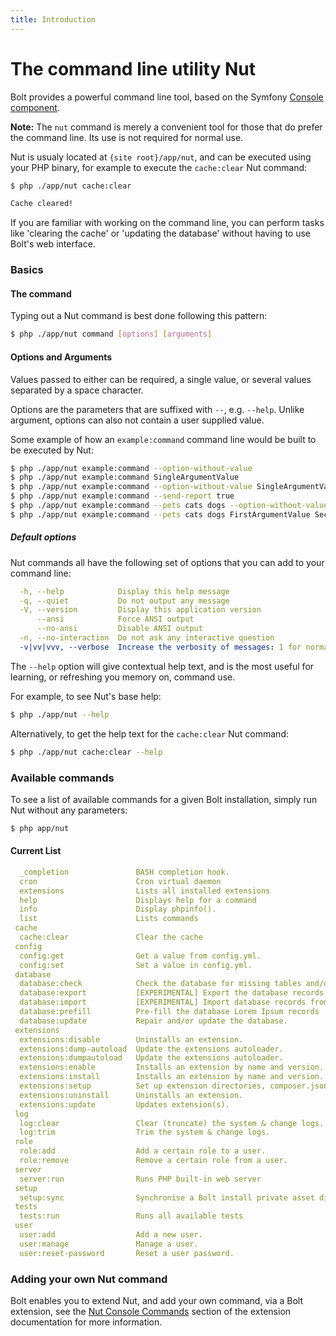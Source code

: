 ```yaml
---
title: Introduction
---
```

The command line utility Nut
============================

Bolt provides a powerful command line tool, based on the Symfony
[Console component][console].

<p class="note"><strong>Note:</strong> The <code>nut</code> command is merely
a convenient tool for those that do prefer the command line. Its use is not
required for normal use.</p>

Nut is usualy located at `{site root}/app/nut`, and can be executed using your
PHP binary, for example to execute the `cache:clear` Nut command:

```bash
$ php ./app/nut cache:clear

Cache cleared!
```

If you are familiar with working on the command line, you can perform tasks
like 'clearing the cache' or 'updating the database' without having to use
Bolt's web interface.


### Basics

#### The command

Typing out a Nut command is best done following this pattern:

```bash
$ php ./app/nut command [options] [arguments]
```

#### Options and Arguments

Values passed to either can be required, a single value, or several values
separated by a space character.

Options are the parameters that are suffixed with `--`, e.g. `--help`. Unlike
argument, options can also not contain a user supplied value.

Some example of how an `example:command` command line would be built to be
executed by Nut:

```bash
$ php ./app/nut example:command --option-without-value
$ php ./app/nut example:command SingleArgumentValue
$ php ./app/nut example:command --option-without-value SingleArgumentValue
$ php ./app/nut example:command --send-report true
$ php ./app/nut example:command --pets cats dogs --option-without-value
$ php ./app/nut example:command --pets cats dogs FirstArgumentValue SecondArgumentValue
```


##### Default options

Nut commands all have the following set of options that you can add to your
command line:

```yaml
  -h, --help            Display this help message
  -q, --quiet           Do not output any message
  -V, --version         Display this application version
      --ansi            Force ANSI output
      --no-ansi         Disable ANSI output
  -n, --no-interaction  Do not ask any interactive question
  -v|vv|vvv, --verbose  Increase the verbosity of messages: 1 for normal output, 2 for more verbose output and 3 for debug
```

The `--help` option will give contextual help text, and is the most useful for
learning, or refreshing you memory on, command use.

For example, to see Nut's base help:

```bash
$ php ./app/nut --help
```

Alternatively, to get the help text for the `cache:clear` Nut command:

```bash
$ php ./app/nut cache:clear --help
```


### Available commands

To see a list of available commands for a given Bolt installation, simply run
Nut without any parameters:

```bash
$ php app/nut
```


#### Current List

```yaml
  _completion               BASH completion hook.
  cron                      Cron virtual daemon
  extensions                Lists all installed extensions
  help                      Displays help for a command
  info                      Display phpinfo().
  list                      Lists commands
 cache
  cache:clear               Clear the cache
 config
  config:get                Get a value from config.yml.
  config:set                Set a value in config.yml.
 database
  database:check            Check the database for missing tables and/or columns.
  database:export           [EXPERIMENTAL] Export the database records to a YAML or JSON file.
  database:import           [EXPERIMENTAL] Import database records from a YAML or JSON file
  database:prefill          Pre-fill the database Lorem Ipsum records
  database:update           Repair and/or update the database.
 extensions
  extensions:disable        Uninstalls an extension.
  extensions:dump-autoload  Update the extensions autoloader.
  extensions:dumpautoload   Update the extensions autoloader.
  extensions:enable         Installs an extension by name and version.
  extensions:install        Installs an extension by name and version.
  extensions:setup          Set up extension directories, composer.json and required dependencies.
  extensions:uninstall      Uninstalls an extension.
  extensions:update         Updates extension(s).
 log
  log:clear                 Clear (truncate) the system & change logs.
  log:trim                  Trim the system & change logs.
 role
  role:add                  Add a certain role to a user.
  role:remove               Remove a certain role from a user.
 server
  server:run                Runs PHP built-in web server
 setup
  setup:sync                Synchronise a Bolt install private asset directories with the web root.
 tests
  tests:run                 Runs all available tests
 user
  user:add                  Add a new user.
  user:manage               Manage a user.
  user:reset-password       Reset a user password.
```


### Adding your own Nut command

Bolt enables you to extend Nut, and add your own command, via a Bolt extension,
see the [Nut Console Commands][nut-extension] section of the extension
documentation for more information.

[console]: http://symfony.com/doc/2.8/components/console.html
[nut-extension]: ../extensions/intermediate/nut-commands
